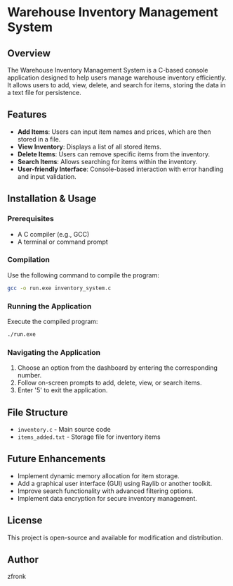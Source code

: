 # Warehouse Inventory Management System

## Overview
The Warehouse Inventory Management System is a C-based console application designed to help users manage warehouse inventory efficiently. It allows users to add, view, delete, and search for items, storing the data in a text file for persistence.

## Features
- **Add Items**: Users can input item names and prices, which are then stored in a file.
- **View Inventory**: Displays a list of all stored items.
- **Delete Items**: Users can remove specific items from the inventory.
- **Search Items**: Allows searching for items within the inventory.
- **User-friendly Interface**: Console-based interaction with error handling and input validation.

## Installation & Usage
### Prerequisites
- A C compiler (e.g., GCC)
- A terminal or command prompt

### Compilation
Use the following command to compile the program:
```sh
gcc -o run.exe inventory_system.c
```

### Running the Application
Execute the compiled program:
```sh
./run.exe
```

### Navigating the Application
1. Choose an option from the dashboard by entering the corresponding number.
2. Follow on-screen prompts to add, delete, view, or search items.
3. Enter '5' to exit the application.

## File Structure
- `inventory.c` - Main source code
- `items_added.txt` - Storage file for inventory items

## Future Enhancements
- Implement dynamic memory allocation for item storage.
- Add a graphical user interface (GUI) using Raylib or another toolkit.
- Improve search functionality with advanced filtering options.
- Implement data encryption for secure inventory management.

## License
This project is open-source and available for modification and distribution.

## Author
zfronk

